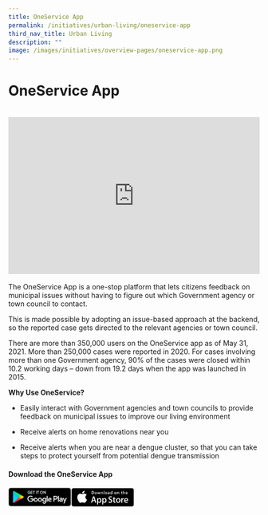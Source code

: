 ```yaml
---
title: OneService App
permalink: /initiatives/urban-living/oneservice-app
third_nav_title: Urban Living
description: ""
image: /images/initiatives/overview-pages/oneservice-app.png
---
```


# OneService App
<br>

<iframe width="100%" height="315" src="https://www.youtube.com/embed/GXRsAPvy-xo" frameborder="0" allow="accelerometer; autoplay; clipboard-write; encrypted-media; gyroscope; picture-in-picture" allowfullscreen></iframe>

The OneService App is a one-stop platform that lets citizens feedback on municipal issues without having to figure out which Government agency or town council to contact. 

This is made possible by adopting an issue-based approach at the backend, so the reported case gets directed to the relevant agencies or town council. 

There are more than 350,000 users on the OneService app as of May 31, 2021. More than 250,000 cases were reported in 2020. For cases involving more than one Government agency, 90% of the cases were closed within 10.2 working days – down from 19.2 days when the app was launched in 2015. 

**Why Use OneService?**

* Easily interact with Government agencies and town councils to provide feedback on municipal issues to improve our living environment

* Receive alerts on home renovations near you
 
* Receive alerts when you are near a dengue cluster, so that you can take steps to protect yourself from potential dengue transmission

#### Download the OneService App 

<div style="width:50%;display:flex;flex-wrap:wrap;">
         <div style="flex:25%"><a href="https://play.google.com/store/apps/details?id=sg.gov.mnd.OneService" target="_blanket"><img alt="Google Play Store Link" src="/images/community/Google-Play.png"></a>
          </div>
          <div style="flex:25%;"><a href="https://apps.apple.com/sg/app/oneservice/id947274394" target="_blanket"><img alt="Apple App Store Link" src="/images/community/Apple-Store.png"></a>
          </div>